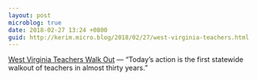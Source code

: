 ```yaml
---
layout: post
microblog: true
date: 2018-02-27 13:24 +0800
guid: http://kerim.micro.blog/2018/02/27/west-virginia-teachers.html
---
```

[West Virginia Teachers Walk Out](http://www.dissentmagazine.org/online_articles/west-virginia-teachers-walkout) — “Today’s action is the first statewide walkout of teachers in almost thirty years.”
